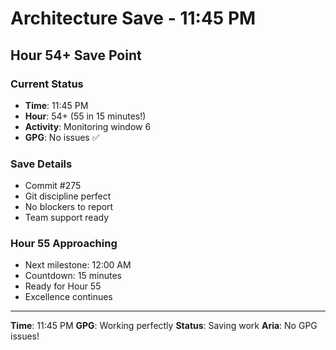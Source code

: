 # Architecture Save - 11:45 PM

## Hour 54+ Save Point

### Current Status
- **Time**: 11:45 PM
- **Hour**: 54+ (55 in 15 minutes!)
- **Activity**: Monitoring window 6
- **GPG**: No issues ✅

### Save Details
- Commit #275
- Git discipline perfect
- No blockers to report
- Team support ready

### Hour 55 Approaching
- Next milestone: 12:00 AM
- Countdown: 15 minutes
- Ready for Hour 55
- Excellence continues

---

**Time**: 11:45 PM
**GPG**: Working perfectly
**Status**: Saving work
**Aria**: No GPG issues!
